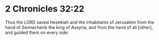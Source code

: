 # 2 Chronicles 32:22

Thus the LORD saved Hezekiah and the inhabitants of Jerusalem from the hand of Sennacherib the king of Assyria, and from the hand of all [other], and guided them on every side.
